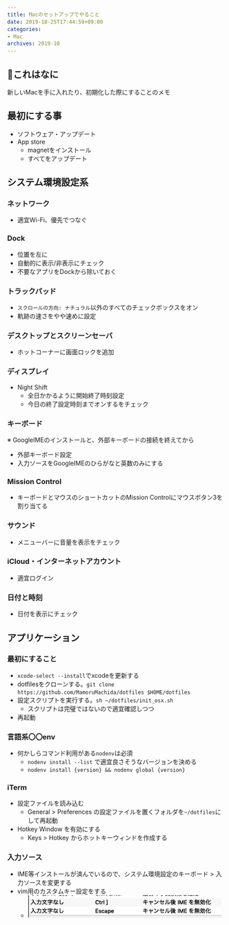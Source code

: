 ```yaml
---
title: Macのセットアップでやること
date: 2019-10-25T17:44:59+09:00
categories: 
- Mac
archives: 2019-10
---
```


## これはなに

新しいMacを手に入れたり、初期化した際にすることのメモ

## 最初にする事

- ソフトウェア・アップデート
- App store
  - magnetをインストール
  - すべてをアップデート

## システム環境設定系

### ネットワーク

- 適宜Wi-Fi、優先でつなぐ

### Dock

- 位置を左に
- 自動的に表示/非表示にチェック
- 不要なアプリをDockから除いておく

### トラックパッド

- `スクロールの方向: ナチュラル`以外のすべてのチェックボックスをオン
- 軌跡の速さをやや速めに設定

### デスクトップとスクリーンセーバ

- ホットコーナーに画面ロックを追加

### ディスプレイ

- Night Shift
  - 全日かかるように開始終了時刻設定
  - 今日の終了設定時刻までオンするをチェック

### キーボード

※ GoogleIMEのインストールと、外部キーボードの接続を終えてから

- 外部キーボード設定
- 入力ソースをGoogleIMEのひらがなと英数のみにする

### Mission Control

- キーボードとマウスのショートカットのMission Controlにマウスボタン3を割り当てる

### サウンド

- メニューバーに音量を表示をチェック

### iCloud・インターネットアカウント

- 適宜ログイン

### 日付と時刻

- 日付を表示にチェック

## アプリケーション

### 最初にすること

- `xcode-select --install`でxcodeを更新する
- dotfilesをクローンする。`git clone https://github.com/MamoruMachida/dotfiles $HOME/dotfiles`
- 設定スクリプトを実行する。`sh ~/dotfiles/init_osx.sh`
  - スクリプトは完璧ではないので適宜確認しつつ
- 再起動

### 言語系〇〇env

- 何かしらコマンド利用がある`nodenv`は必須
  - `nodenv install --list` で適宜良さそうなバージョンを決める
  - `nodenv install {version} && nodenv global {version}`

### iTerm

- 設定ファイルを読み込む
  - General > Preferences の設定ファイルを置くフォルダを`~/dotfiles`にして再起動
- Hotkey Window を有効にする
  - Keys > Hotkey からホットキーウィンドを作成する

### 入力ソース

- IME等インストールが済んでいるので、システム環境設定のキーボード > 入力ソースを変更する
- vim用のカスタムキー設定をする
  - ![GoogleIMEのカスタムキー設定](/img/2019-10-29-22-09-59.png)
